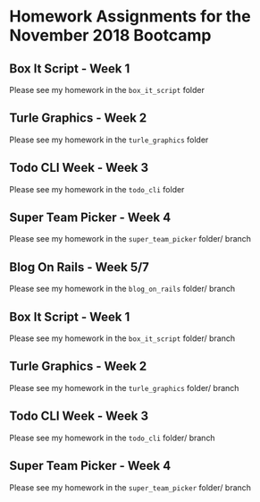 # Homework Assignments for the November 2018 Bootcamp

## Box It Script - Week 1
Please see my homework in the `box_it_script` folder

## Turle Graphics - Week 2
Please see my homework in the `turle_graphics` folder

## Todo CLI Week - Week 3
Please see my homework in the `todo_cli` folder

## Super Team Picker - Week 4
Please see my homework in the `super_team_picker` folder/ branch

## Blog On Rails - Week 5/7
Please see my homework in the `blog_on_rails` folder/ branch


## Box It Script - Week 1
Please see my homework in the `box_it_script` folder/ branch

## Turle Graphics - Week 2
Please see my homework in the `turle_graphics` folder/ branch

## Todo CLI Week - Week 3
Please see my homework in the `todo_cli` folder/ branch

## Super Team Picker - Week 4
Please see my homework in the `super_team_picker` folder/ branch
